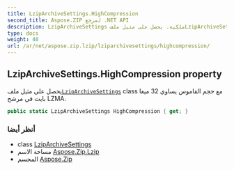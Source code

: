 ```yaml
---
title: LzipArchiveSettings.HighCompression
second_title: Aspose.ZIP لمرجع .NET API
description: LzipArchiveSettings ملكية. يحصل على مثيل ملفLzipArchiveSettings class مع حجم القاموس يساوي 32 ميغا بايت في مرشح LZMA.
type: docs
weight: 40
url: /ar/net/aspose.zip.lzip/lziparchivesettings/highcompression/
---
```

## LzipArchiveSettings.HighCompression property

يحصل على مثيل ملف[`LzipArchiveSettings`](../) class مع حجم القاموس يساوي 32 ميغا بايت في مرشح LZMA.

```csharp
public static LzipArchiveSettings HighCompression { get; }
```

### أنظر أيضا

* class [LzipArchiveSettings](../)
* مساحة الاسم [Aspose.Zip.Lzip](../../lziparchivesettings/)
* المجسم [Aspose.Zip](../../../)


